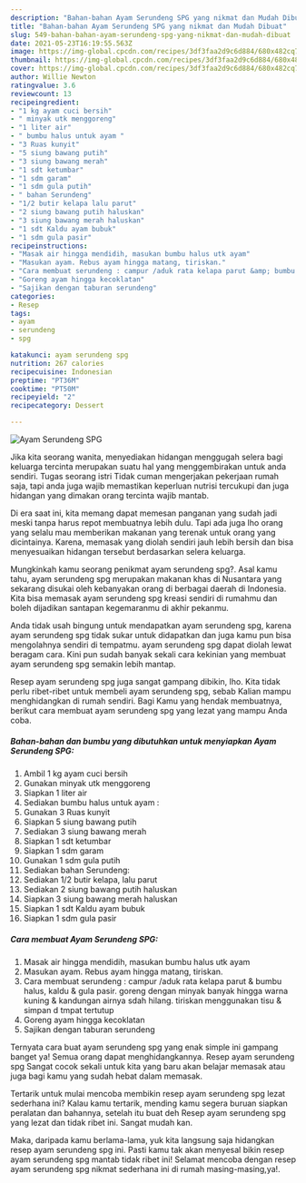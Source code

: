 ```yaml
---
description: "Bahan-bahan Ayam Serundeng SPG yang nikmat dan Mudah Dibuat"
title: "Bahan-bahan Ayam Serundeng SPG yang nikmat dan Mudah Dibuat"
slug: 549-bahan-bahan-ayam-serundeng-spg-yang-nikmat-dan-mudah-dibuat
date: 2021-05-23T16:19:55.563Z
image: https://img-global.cpcdn.com/recipes/3df3faa2d9c6d884/680x482cq70/ayam-serundeng-spg-foto-resep-utama.jpg
thumbnail: https://img-global.cpcdn.com/recipes/3df3faa2d9c6d884/680x482cq70/ayam-serundeng-spg-foto-resep-utama.jpg
cover: https://img-global.cpcdn.com/recipes/3df3faa2d9c6d884/680x482cq70/ayam-serundeng-spg-foto-resep-utama.jpg
author: Willie Newton
ratingvalue: 3.6
reviewcount: 13
recipeingredient:
- "1 kg ayam cuci bersih"
- " minyak utk menggoreng"
- "1 liter air"
- " bumbu halus untuk ayam "
- "3 Ruas kunyit"
- "5 siung bawang putih"
- "3 siung bawang merah"
- "1 sdt ketumbar"
- "1 sdm garam"
- "1 sdm gula putih"
- " bahan Serundeng"
- "1/2 butir kelapa lalu parut"
- "2 siung bawang putih haluskan"
- "3 siung bawang merah haluskan"
- "1 sdt Kaldu ayam bubuk"
- "1 sdm gula pasir"
recipeinstructions:
- "Masak air hingga mendidih, masukan bumbu halus utk ayam"
- "Masukan ayam. Rebus ayam hingga matang, tiriskan."
- "Cara membuat serundeng : campur /aduk rata kelapa parut &amp; bumbu halus, kaldu &amp; gula pasir. goreng dengan minyak banyak hingga warna kuning &amp; kandungan airnya sdah hilang. tiriskan menggunakan tisu &amp; simpan d tmpat tertutup"
- "Goreng ayam hingga kecoklatan"
- "Sajikan dengan taburan serundeng"
categories:
- Resep
tags:
- ayam
- serundeng
- spg

katakunci: ayam serundeng spg 
nutrition: 267 calories
recipecuisine: Indonesian
preptime: "PT36M"
cooktime: "PT50M"
recipeyield: "2"
recipecategory: Dessert

---
```



![Ayam Serundeng SPG](https://img-global.cpcdn.com/recipes/3df3faa2d9c6d884/680x482cq70/ayam-serundeng-spg-foto-resep-utama.jpg)

Jika kita seorang wanita, menyediakan hidangan menggugah selera bagi keluarga tercinta merupakan suatu hal yang menggembirakan untuk anda sendiri. Tugas seorang istri Tidak cuman mengerjakan pekerjaan rumah saja, tapi anda juga wajib memastikan keperluan nutrisi tercukupi dan juga hidangan yang dimakan orang tercinta wajib mantab.

Di era  saat ini, kita memang dapat memesan panganan yang sudah jadi meski tanpa harus repot membuatnya lebih dulu. Tapi ada juga lho orang yang selalu mau memberikan makanan yang terenak untuk orang yang dicintainya. Karena, memasak yang diolah sendiri jauh lebih bersih dan bisa menyesuaikan hidangan tersebut berdasarkan selera keluarga. 



Mungkinkah kamu seorang penikmat ayam serundeng spg?. Asal kamu tahu, ayam serundeng spg merupakan makanan khas di Nusantara yang sekarang disukai oleh kebanyakan orang di berbagai daerah di Indonesia. Kita bisa memasak ayam serundeng spg kreasi sendiri di rumahmu dan boleh dijadikan santapan kegemaranmu di akhir pekanmu.

Anda tidak usah bingung untuk mendapatkan ayam serundeng spg, karena ayam serundeng spg tidak sukar untuk didapatkan dan juga kamu pun bisa mengolahnya sendiri di tempatmu. ayam serundeng spg dapat diolah lewat beragam cara. Kini pun sudah banyak sekali cara kekinian yang membuat ayam serundeng spg semakin lebih mantap.

Resep ayam serundeng spg juga sangat gampang dibikin, lho. Kita tidak perlu ribet-ribet untuk membeli ayam serundeng spg, sebab Kalian mampu menghidangkan di rumah sendiri. Bagi Kamu yang hendak membuatnya, berikut cara membuat ayam serundeng spg yang lezat yang mampu Anda coba.

<!--inarticleads1-->

##### Bahan-bahan dan bumbu yang dibutuhkan untuk menyiapkan Ayam Serundeng SPG:

1. Ambil 1 kg ayam cuci bersih
1. Gunakan  minyak utk menggoreng
1. Siapkan 1 liter air
1. Sediakan  bumbu halus untuk ayam :
1. Gunakan 3 Ruas kunyit
1. Siapkan 5 siung bawang putih
1. Sediakan 3 siung bawang merah
1. Siapkan 1 sdt ketumbar
1. Siapkan 1 sdm garam
1. Gunakan 1 sdm gula putih
1. Sediakan  bahan Serundeng:
1. Sediakan 1/2 butir kelapa, lalu parut
1. Sediakan 2 siung bawang putih haluskan
1. Siapkan 3 siung bawang merah haluskan
1. Siapkan 1 sdt Kaldu ayam bubuk
1. Siapkan 1 sdm gula pasir




<!--inarticleads2-->

##### Cara membuat Ayam Serundeng SPG:

1. Masak air hingga mendidih, masukan bumbu halus utk ayam
1. Masukan ayam. Rebus ayam hingga matang, tiriskan.
1. Cara membuat serundeng : campur /aduk rata kelapa parut &amp; bumbu halus, kaldu &amp; gula pasir. goreng dengan minyak banyak hingga warna kuning &amp; kandungan airnya sdah hilang. tiriskan menggunakan tisu &amp; simpan d tmpat tertutup
1. Goreng ayam hingga kecoklatan
1. Sajikan dengan taburan serundeng




Ternyata cara buat ayam serundeng spg yang enak simple ini gampang banget ya! Semua orang dapat menghidangkannya. Resep ayam serundeng spg Sangat cocok sekali untuk kita yang baru akan belajar memasak atau juga bagi kamu yang sudah hebat dalam memasak.

Tertarik untuk mulai mencoba membikin resep ayam serundeng spg lezat sederhana ini? Kalau kamu tertarik, mending kamu segera buruan siapkan peralatan dan bahannya, setelah itu buat deh Resep ayam serundeng spg yang lezat dan tidak ribet ini. Sangat mudah kan. 

Maka, daripada kamu berlama-lama, yuk kita langsung saja hidangkan resep ayam serundeng spg ini. Pasti kamu tak akan menyesal bikin resep ayam serundeng spg mantab tidak ribet ini! Selamat mencoba dengan resep ayam serundeng spg nikmat sederhana ini di rumah masing-masing,ya!.

